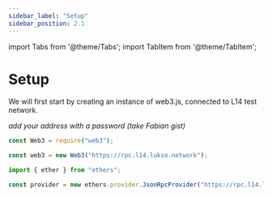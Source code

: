 ```yaml
---
sidebar_label: "Setup"
sidebar_position: 2.1
---
```


import Tabs from '@theme/Tabs';
import TabItem from '@theme/TabItem';

# Setup

We will first start by creating an instance of web3.js, connected to L14 test network.

_add your address with a password (take Fabian gist)_

<Tabs>

  <TabItem value="web3js" label="web3.js" default>

```javascript
const Web3 = require("web3");

const web3 = new Web3("https://rpc.l14.lukso.network");
```

  </TabItem>

  <TabItem value="etherjs" label="ether.js" default>

```javascript
import { ether } from "ethers";

const provider = new ethers.provider.JsonRpcProvider("https://rpc.l14.lukso.network", { name: "L14", chainId: 22 });
```

  </TabItem>
</Tabs>
